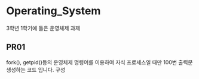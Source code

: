 # Operating_System
3학년 1학기에 들은 운영체제 과제

## PR01
fork(), getpid()등의 운영체제 명령어를 이용하여 자식 프로세스일 때만 100번 출력문 생성하는 코드 입니다.
구성 
